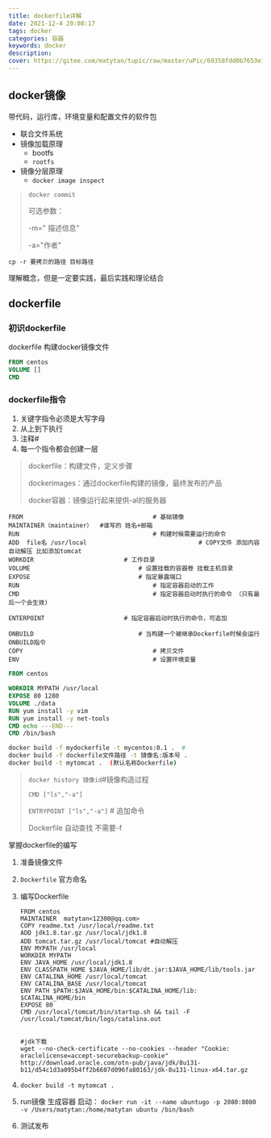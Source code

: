 ```yaml
---
title: dockerfile详解
date: 2021-12-4 20:08:17
tags: docker
categories: 容器
keywords: docker
description: 
cover: https://gitee.com/matytan/tupic/raw/master/uPic/69358fdd0b7653e1268a26dd83168483.jpeg
---
```

## docker镜像

带代码，运行库，环境变量和配置文件的软件包



- 联合文件系统
- 镜像加载原理
  - bootfs
  - `rootfs`
- 镜像分层原理
  - `docker image inspect`



> `docker commit`
>
> 可选参数：
>
> -m=" 描述信息"
>
> -a="作者"



`cp -r 要拷贝的路径 目标路径`


理解概念，但是一定要实践，最后实践和理论结合

## dockerfile

### 初识dockerfile

dockerfile 构建docker镜像文件

```dockerfile
FROM centos
VOLUME []
CMD
```

### dockerfile指令

1. 关键字指令必须是大写字母
2. 从上到下执行
3. 注释#
4. 每一个指令都会创建一层

>dockerfile：构建文件，定义步骤
>
>dockerimages：通过dockerfile构建的镜像，最终发布的产品
>
>docker容器：镜像运行起来提供-al的服务器

```dockerflie
FROM       								# 基础镜像
MAINTAINER（maintainer）  #谁写的 姓名+邮箱
RUN 									# 构建时候需要运行的命令
ADD  file名 /usr/local								# COPY文件 添加内容自动解压 比如添加tomcat
WORKDIR     					# 工作目录
VOLUME								# 设置挂载的容器卷 挂载主机目录
EXPOSE								# 指定暴露端口
RUN										# 指定容器启动的工作
CMD 									# 指定容器启动时执行的命令 （只有最后一个会生效)

ENTERPOINT						# 指定容器启动时执行的命令，可追加

ONBUILD  							# 当构建一个被继承Dockerfile时候会运行ONBUILD指令
COPY									# 拷贝文件
ENV										# 设置环境变量
```



```dockerfile
FROM centos

WORKDIR MYPATH /usr/local
EXPOSE 80 1280
VOLUME ./data
RUN yum install -y vim
RUN yum install -y net-tools
CMD echo ---END---
CMD /bin/bash
```

```sh
docker build -f mydockerfile -t mycentos:0.1 .  # 
docker build -f dockerfile文件路径 -t 镜像名:版本号 .
docker build -t mytomcat .  (默认名称Dockerfile)
```



> `docker history 镜像id`#镜像构造过程
>
> `CMD ["ls","-a"]`
>
> `ENTRYPOINT ["ls","-a"]` #  追加命令
>
> Dockerfile 自动查找 不需要-f

掌握dockerfile的编写

1. 准备镜像文件

2. `Dockerfile` 官方命名

3. 编写Dockerfile

   ```dock
   FROM centos
   MAINTAINER  matytan<12300@qq.com>
   COPY readme.txt /usr/local/readme.txt
   ADD jdk1.8.tar.gz /usr/local/jdk1.8
   ADD tomcat.tar.gz /usr/local/tomcat #自动解压
   ENV MYPATH /usr/local
   WORKDIR MYPATH
   ENV JAVA_HOME /usr/local/jdk1.8
   ENV CLASSPATH_HOME $JAVA_HOME/lib/dt.jar:$JAVA_HOME/lib/tools.jar
   ENV CATALINA_HOME /usr/local/tomcat
   ENV CATALINA_BASE /usr/local/tomcat
   ENV PATH $PATH:$JAVA_HOME/bin:$CATALINA_HOME/lib:
   $CATALINA_HOME/bin
   EXPOSE 80
   CMD /usr/local/tomcat/bin/startup.sh && tail -F /usr/lcoal/tomcat/bin/logs/catalina.out
   
   
   #jdk下载 
   wget --no-check-certificate --no-cookies --header "Cookie: oraclelicense=accept-securebackup-cookie"  http://download.oracle.com/otn-pub/java/jdk/8u131-b11/d54c1d3a095b4ff2b6607d096fa80163/jdk-8u131-linux-x64.tar.gz
   
   ```

4. `docker build -t mytomcat .`

5. run镜像 生成容器
启动：
`docker run -it --name ubuntugo -p 2080:8080 -v /Users/matytan:/home/matytan ubuntu /bin/bash`
6. 测试发布
